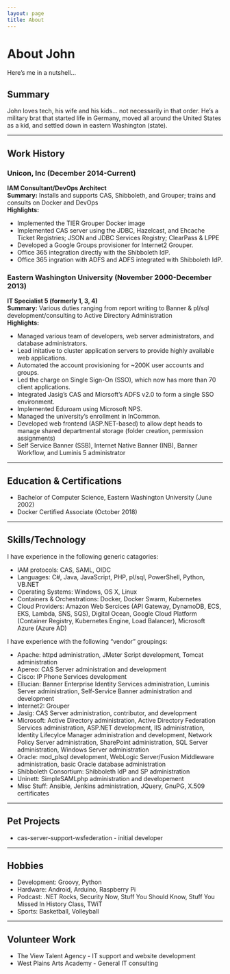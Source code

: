 ```yaml
---
layout: page
title: About
---
```


# About John

Here’s me in a nutshell…

## Summary

John loves tech, his wife and his kids… not necessarily in that order. He’s a military brat that started life in Germany, moved all around the United States as a kid, and settled down in eastern Washington (state).

---

## Work History

### Unicon, Inc (December 2014-Current)

**IAM Consultant/DevOps Architect**  
**Summary:** Installs and supports CAS, Shibboleth, and Grouper; trains and consults on Docker and DevOps  
**Highlights:**

- Implemented the TIER Grouper Docker image
- Implemented CAS server using the JDBC, Hazelcast, and Ehcache Ticket Registries; JSON and JDBC Services Registry; ClearPass & LPPE
- Developed a Google Groups provisioner for Internet2 Grouper.
- Office 365 integration directly with the Shibboleth IdP.
- Office 365 ingration with ADFS and ADFS integrated with Shibboleth IdP.

### Eastern Washington University (November 2000-December 2013)

**IT Specialist 5 (formerly 1, 3, 4)**  
**Summary:** Various duties ranging from report writing to Banner & pl/sql development/consulting to Active Directory Administration  
**Highlights:**

- Managed various team of developers, web server administrators, and database administrators.
- Lead initative to cluster application servers to provide highly available web applications.
- Automated the account provisioning for ~200K user accounts and groups.
- Led the charge on Single Sign-On (SSO), which now has more than 70 client applications.
- Integrated Jasig’s CAS and Micrsoft’s ADFS v2.0 to form a single SSO environment.
- Implemented Eduroam using Microsoft NPS.
- Managed the university’s enrollment in InCommon.
- Developed web frontend (ASP.NET-based) to allow dept heads to manage shared departmental storage (folder creation, permission assignments)
- Self Service Banner (SSB), Internet Native Banner (INB), Banner Workflow, and Luminis 5 administrator

---

## Education & Certifications

- Bachelor of Computer Science, Eastern Washington University (June 2002)
- Docker Certified Associate (October 2018)

---

## Skills/Technology

I have experience in the following generic catagories:

- IAM protocols: CAS, SAML, OIDC
- Languages: C#, Java, JavaScript, PHP, pl/sql, PowerShell, Python, VB.NET
- Operating Systems: Windows, OS X, Linux
- Containers & Orchestrations: Docker, Docker Swarm, Kubernetes
- Cloud Providers: Amazon Web Sercices (API Gateway, DynamoDB, ECS, EKS, Lambda, SNS, SQS), Digital Ocean, Google Cloud Platform (Container Registry, Kubernetes Engine, Load Balancer), Microsoft Azure (Azure AD)

I have experience with the following “vendor” groupings:

- Apache: httpd administration, JMeter Script development, Tomcat administration
- Apereo: CAS Server administration and development
- Cisco: IP Phone Services development
- Ellucian: Banner Enterprise Identity Services administration, Luminis Server administration, Self-Service Banner administration and development
- Internet2: Grouper
- Jasig: CAS Server administration, contributor, and development
- Microsoft: Active Directory administration, Active Directory Federation Services administration, ASP.NET development, IIS administration, Identity Lifecylce Manager administration and development, Network Policy Server administration, SharePoint administration, SQL Server administration, Windows Server administration
- Oracle: mod_plsql development, WebLogic Server/Fusion Middleware administration, basic Oracle database administration
- Shibboleth Consortium: Shibboleth IdP and SP administration
- Uninett: SimpleSAMLphp administration and developement
- Misc Stuff: Ansible, Jenkins administration, JQuery, GnuPG, X.509 certificates

---

## Pet Projects

- cas-server-support-wsfederation - initial developer

---

## Hobbies

- Development: Groovy, Python
- Hardware: Android, Arduino, Raspberry Pi
- Podcast: .NET Rocks, Security Now, Stuff You Should Know, Stuff You Missed In History Class, TWiT
- Sports: Basketball, Volleyball

---

## Volunteer Work

- The View Talent Agency - IT support and website development
- West Plains Arts Academy - General IT consulting
